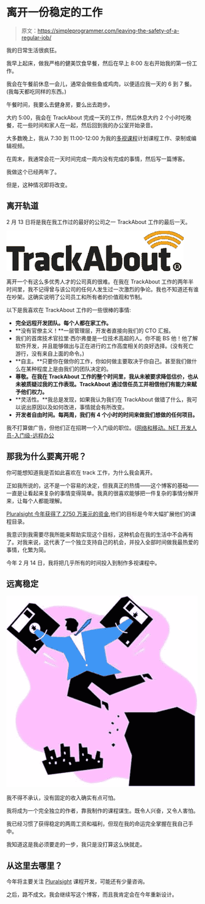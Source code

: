 # 离开一份稳定的工作

> 原文：<https://simpleprogrammer.com/leaving-the-safety-of-a-regular-job/>

我的日常生活很疯狂。

我早上起床，做我严格的健美饮食早餐，然后在早上 8:00 左右开始我的第一份工作。

我会在午餐前休息一会儿，通常会做些鱼或鸡肉，以便适应我一天的 6 到 7 餐。(我每天都吃同样的东西。)

午餐时间，我要么去健身房，要么出去跑步。

大约 5:00，我会在 TrackAbout 完成一天的工作，然后休息大约 2 个小时吃晚餐，花一些时间和家人在一起，然后回到我的办公室开始录音。

大多数晚上，我从 7:30 到 11:00-12:00 为我的[多视课程](https://simpleprogrammer.com/pluralsight)计划课程工作、录制或编辑视频。

在周末，我通常会花一天时间完成一周内没有完成的事情，然后写一篇博客。

我做这个已经两年了。

但是，这种情况即将改变。

## 离开轨道

2 月 13 日将是我在我工作过的最好的公司之一 TrackAbout 工作的最后一天。



![trackabout-lockup](img/17868eb7e78312826c6f348c99e07475.png "trackabout-lockup")



离开一个有这么多优秀人才的公司真的很难。在我在 TrackAbout 工作的两年半时间里，我不记得曾与该公司的任何人发生过一次激烈的争论。我也不知道还有谁在吵架。这确实说明了公司员工和所有者的价值观和节制。

以下是我喜欢在 TrackAbout 工作的一些很棒的事情:

*   **完全远程开发团队。每个人都在家工作。**
*   **没有官僚主义！**一层管理层，开发者直接向我们的 CTO 汇报。
*   我们的首席技术官拉里·西尔弗曼是一位技术高超的人。你不能 BS 他！他了解软件开发，并且能够做出与正在进行的工作高度相关的良好选择。(没有死亡游行，没有来自上面的命令。)
*   **自主。**只要你在做你的工作，你如何做主要取决于你自己。甚至我们做什么在某种程度上是由我们的团队决定的。
*   **尊敬。在我在 TrackAbout 工作的整个时间里，我从未被要求降低估价，也从未被质疑过我的工作表现。TrackAbout 通过信任员工并相信他们有能力来赋予他们权力。**
*   **灵活性。**我总是发现，如果我认为我们在 TrackAbout 做错了什么，我可以说出原因以及如何改进，事情就会有所改变。
*   **开发者自由时间。每两周，我们有 4 个小时的时间来做我们想做的任何项目。**

我不打算做广告，但他们正在招聘一个入门级的职位。([网络和移动。NET 开发人员-入门级-远程办公](http://trackabout.theresumator.com/apply/wSEEcf/Web-And-Mobile-NET-Developer-Entry-Level-TELECOMMUTE.html)

## 那我为什么要离开呢？

你可能想知道我是否如此喜欢在 track 工作，为什么我会离开。

正如我所说的，这不是一个容易的决定，但我真正的热情——这个博客的基础——一直是让看起来复杂的事情变得简单。我真的很喜欢能够把一件复杂的事情分解开来，让每个人都能理解。

[Pluralsight 今年获得了 2750 万美元的资金](http://techcrunch.com/2013/01/02/developer-training-platform-pluralsight-raises-27-5-million-from-insight-venture-partners/),他们的目标是今年大幅扩展他们的课程目录。

我意识到我需要尽我所能来帮助实现这个目标，这种机会在我的生活中不会再有了。对我来说，这代表了一个独立支持自己的机会，并投入全部时间做我最热爱的事情，化繁为简。

今年 2 月 14 日，我将把几乎所有的时间投入到制作多视课程中。

## 远离稳定



![MH900059410](img/5c426c3355cb700828a91db7b92392f0.png "MH900059410")



我不得不承认，没有固定的收入确实有点可怕。

我将成为一个完全独立的作者，靠我制作的课程谋生。既令人兴奋，又令人害怕。

我已经习惯了获得稳定的两周工资和福利，但现在我的命运完全掌握在我自己手中。

我知道这是我必须要走的一步，我只是没打算这么快就走。

## 从这里去哪里？

今年将主要关注 [Pluralsight](https://simpleprogrammer.com/pluralsight) 课程开发，可能还有少量咨询。

之后，路不成文。我会继续写这个博客，而且我肯定会在今年重新设计。